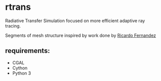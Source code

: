 # rtrans
Radiative Transfer Simulation focused on more efficient adaptive ray tracing.

Segments of mesh structure inspired by work done by [Ricardo Fernandez](http://www.astro.columbia.edu/profile?uid=rfernandez)
## requirements:
* CGAL
* Cython
* Python 3

